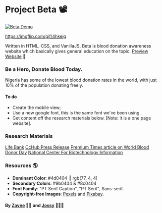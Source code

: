 # Project Beta 📽️

<!-- %[<iframe src="https://drive.google.com/file/d/1RZFBokqqCJYnqeVIn3dMUKWUxbUeiFqR/preview" width="640" height="480"></iframe>] -->
[![Beta Demo](https://j.gifs.com/vl3rvV.gif)](https://youtu.be/EtvhQGxCf1U)

https://imgflip.com/gif/4hkeig

<!-- https://gifs.com/gif/beta-vl3rvV -->

Written in HTML, CSS, and VanillaJS, Beta is blood donation awareness website which basically gives general education on the topic.
[Preview Website](https://buildbeta.netlify.app) 🔗

### Be a Hero, Donate Blood Today.
Nigeria has some of the lowest blood donation rates in the world, with just 10% of the population donating freely.


#### To do
* Create the mobile view;
* Use a new google font, this is the same font we've been using.
* Get content off the research materials below. [Note: It is a one page website].


### Research Materials
[Life Bank](https://lifebankcares.com/#/home)
[CcHub Press Release](https://cchubnigeria.com/press-release-google-puts-the-spotlight-on-blood-donation-with-lifebank/#)
[Premium Times article on World Blood Donor Day](https://www.premiumtimesng.com/health/health-news/272568-world-blood-donor-day-only-10-of-nigerians-donate-blood-freely-fg.html)
[National Center For Biotechnology Information](https://www.ncbi.nlm.nih.gov/pmc/articles/PMC3574505/)


### Resources 🌎
* **Dominant Color**: #4d0404 || rgb(77, 4, 4)
* **Secondary Colors**: #9b0404 & #8c0404
* **Font Family**: "PT Serif Caption", "PT Serif", Sans-serif.
* **Copyright-free Images**: [Pexels](https://pexels.com) and [Pixabay](https://pixabay.com).


#### By [Zayne](https://github.com/Tijani-zainab) 👧🏾 and [Jossy](https://github.com/giwajossy) 👨🏾‍🦱
